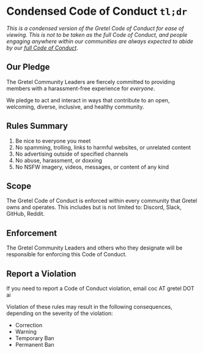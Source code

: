 # Condensed Code of Conduct `tl;dr`
_This is a condensed version of the Gretel Code of Conduct for ease of viewing.
This is not to be taken as the full Code of Conduct, and people engaging anywhere 
within our communities are always expected to abide by our [full Code of Conduct](CoC-full.md)_.

## Our Pledge
The Gretel Community Leaders are fiercely committed to providing members with a
harassment-free experience for _everyone_.

We pledge to act and interact in ways that contribute to an open, welcoming,
diverse, inclusive, and healthy community.

## Rules Summary

1. Be nice to everyone you meet
1. No spamming, trolling, links to harmful websites, or unrelated content
1. No advertising outside of specified channels
1. No abuse, harassment, or doxxing
1. No NSFW imagery, videos, messages, or content of any kind

## Scope
The Gretel Code of Conduct is enforced within every community that Gretel owns 
and operates. This includes but is not limited to: Discord, Slack, GitHub, Reddit.

## Enforcement
The Gretel Community Leaders and others who they designate will be responsible
for enforcing this Code of Conduct.

## Report a Violation
If you need to report a Code of Conduct violation, email coc AT gretel DOT ai

Violation of these rules may result in the following consequences, depending on 
the severity of the violation:

* Correction
* Warning
* Temporary Ban
* Permanent Ban


